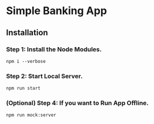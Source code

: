 # Simple Banking App 


## Installation

### Step 1: Install the Node Modules.

```
npm i --verbose
```

### Step 2: Start Local Server.

```
npm run start
```

### (Optional) Step 4: If you want to Run App Offline.

```
npm run mock:server
```
